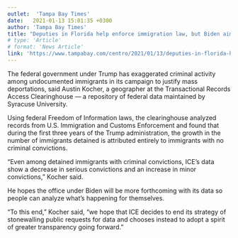 ```yaml
---
outlet:  'Tampa Bay Times'
date:   2021-01-13 15:01:35 +0300
author: 'Tampa Bay Times'
title: "Deputies in Florida help enforce immigration law, but Biden aims to change that"
# type: 'Article'
# format: 'News Article'
link: 'https://www.tampabay.com/centro/2021/01/13/deputies-in-florida-help-enforce-immigration-law-but-biden-aims-to-change-that/'
---
```

The federal government under Trump has exaggerated criminal activity among undocumented immigrants in its campaign to justify mass deportations, said Austin Kocher, a geographer at the Transactional Records Access Clearinghouse — a repository of federal data maintained by Syracuse University.

Using federal Freedom of Information laws, the clearinghouse analyzed records from U.S. Immigration and Customs Enforcement and found that during the first three years of the Trump administration, the growth in the number of immigrants detained is attributed entirely to immigrants with no criminal convictions.

“Even among detained immigrants with criminal convictions, ICE’s data show a decrease in serious convictions and an increase in minor convictions,” Kocher said.

He hopes the office under Biden will be more forthcoming with its data so people can analyze what’s happening for themselves.

“To this end,” Kocher said, “we hope that ICE decides to end its strategy of stonewalling public requests for data and chooses instead to adopt a spirit of greater transparency going forward.”